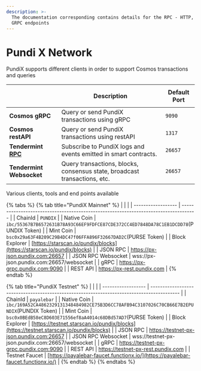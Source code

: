 ```yaml
---
description: >-
  The documentation corresponding contains details for the RPC - HTTP, WS and
  GRPC endpoints
---
```


# Pundi X Network

PundiX supports different clients in order to support Cosmos transactions and queries

| <p><br></p>                                  | Description                                                               | Default Port |
| -------------------------------------------- | ------------------------------------------------------------------------- | ------------ |
| **Cosmos gRPC**                              | Query or send PundiX transactions using gRPC                              | `9090`       |
| **Cosmos restAPI**                           | Query or send PundiX transactions using restAPI                           | `1317`       |
| **Tendermint** [**RPC**](pundix-json-rpc.md) | Subscribe to PundiX logs and events emitted in smart contracts.           | `26657`      |
| **Tendermint Websocket**                     | Query transactions, blocks, consensus state, broadcast transactions, etc. | `26657`      |

Various clients, tools and end points available

{% tabs %}
{% tab title="PundiX Mainnet" %}
|                    |                                                                                      |
| ------------------ | ------------------------------------------------------------------------------------ |
| ChainId            | `PUNDIX`                                                                             |
| Native Coin        | `ibc/55367B7B6572631B78A93C66EF9FDFCE87CDE372CC4ED7848DA78C1EB1DCDD78`(PUNDIX Token) |
| Mint Coin          | `bsc0x29a63F4B209C29B4DC47f06FFA896F32667DAD2C`(PURSE Token)                         |
| Block Explorer     | [https://starscan.io/pundix/blocks](https://starscan.io/pundix/blocks)               |
| JSON RPC           | https://px-json.pundix.com:26657                                                     |
| JSON RPC Websocket | wss://px-json.pundix.com:26657/websocket                                             |
| gRPC               | https://px-grpc.pundix.com:9090                                                      |
| REST API           | https://px-rest.pundix.com                                                           |
{% endtab %}

{% tab title="PundiX Testnet" %}
|                    |                                                                                            |
| ------------------ | ------------------------------------------------------------------------------------------ |
| ChainId            | `payalebar`                                                                                |
| Native Coin        | `ibc/169A52CA4862329131348484982CE75B3D6CC78AFB94C3107026C70CB66E7B2EPUNDIX`(PUNDIX Token) |
| Mint Coin          | `bsc0x0BEdB58eC8D603E71556ef8aA4014c68DBd57AD7`(PURSE Token)                               |
| Block Explorer     | [https://testnet.starscan.io/pundix/blocks](https://testnet.starscan.io/pundix/blocks)     |
| JSON RPC           | https://testnet-px-json.pundix.com:26657                                                   |
| JSON RPC Websocket | wss://testnet-px-json.pundix.com:26657/websocket                                           |
| gRPC               | https://testnet-px-grpc.pundix.com:9090                                                    |
| REST API           | https://testnet-px-rest.pundix.com                                                         |
| Testnet Faucet     | [https://payalebar-faucet.functionx.io/](https://payalebar-faucet.functionx.io/)           |
{% endtab %}
{% endtabs %}
